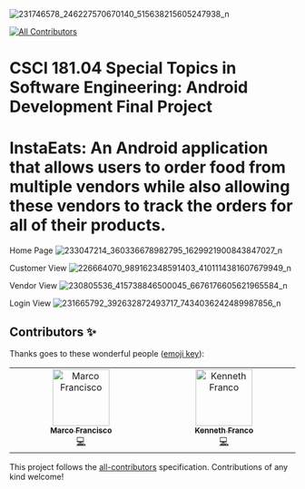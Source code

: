 ![231746578_246227570670140_515638215605247938_n](https://user-images.githubusercontent.com/83637447/136556222-e49e4e2b-7de5-4c7f-a709-bbf4697176f6.png)
<!-- ALL-CONTRIBUTORS-BADGE:START - Do not remove or modify this section -->
[![All Contributors](https://img.shields.io/badge/all_contributors-1-orange.svg?style=flat-square)](#contributors-)
<!-- ALL-CONTRIBUTORS-BADGE:END -->
# CSCI 181.04 Special Topics in Software Engineering: Android Development Final Project 
# InstaEats: An Android application that allows users to order food from multiple vendors while also allowing these vendors to track the orders for all of their products.

Home Page
![233047214_360336678982795_1629921900843847027_n](https://user-images.githubusercontent.com/83637447/136556144-5fa2fa55-e34e-4676-b7c9-d4f40cbdc66f.png)

Customer View
![226664070_989162348591403_4101114381607679949_n](https://user-images.githubusercontent.com/83637447/136556241-e9801a19-1f77-4232-a176-2112940f8c9a.png)

Vendor View
![230805536_415738846500045_6676176605621965584_n](https://user-images.githubusercontent.com/83637447/136556249-96c2a2b7-fdc0-4b4f-a197-dfca9fd8bf45.png)

Login View
![231665792_392632872493717_7434036242489987856_n](https://user-images.githubusercontent.com/83637447/136556253-6c4ae757-9fed-457a-aebf-8a591581ff07.png)

## Contributors ✨

Thanks goes to these wonderful people ([emoji key](https://allcontributors.org/docs/en/emoji-key)):

<!-- ALL-CONTRIBUTORS-LIST:START - Do not remove or modify this section -->
<!-- prettier-ignore-start -->
<!-- markdownlint-disable -->
<table>
  <tbody>
    <tr>
      <td align="center" valign="top" width="14.28%"><a href="https://github.com/MarcoFrancisco13"><img src="https://avatars.githubusercontent.com/u/79687819?v=4?s=100" width="100px;" alt="Marco Francisco"/><br /><sub><b>Marco Francisco</b></sub></a><br /><a href="https://github.com/KennethFranco/InstaEats-Android-Mobile-Application/commits?author=MarcoFrancisco13" title="Code">💻</a></td>
      <td align="center" valign="top" width="14.28%"><a href="https://kennethfranco.github.io/kennethfranco/"><img src="https://avatars.githubusercontent.com/u/83637447?v=4?s=100" width="100px;" alt="Kenneth Franco"/><br /><sub><b>Kenneth Franco</b></sub></a><br /><a href="https://github.com/KennethFranco/InstaEats-Android-Mobile-Application/commits?author=KennethFranco" title="Code">💻</a></td>
    </tr>
  </tbody>
</table>

<!-- markdownlint-restore -->
<!-- prettier-ignore-end -->

<!-- ALL-CONTRIBUTORS-LIST:END -->

This project follows the [all-contributors](https://github.com/all-contributors/all-contributors) specification. Contributions of any kind welcome!